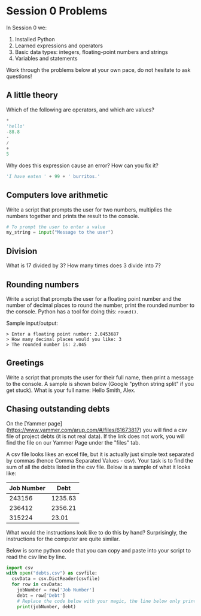 # Session 0 Problems

In Session 0 we:

1. Installed Python
2. Learned expressions and operators
3. Basic data types: integers, floating-point numbers and strings
4. Variables and statements

Work through the problems below at your own pace, do not hesitate to ask questions!

## A little theory
Which of the following are operators, and which are values?
```py
*
'hello'
-88.8
-
/
+
5
```

Why does this expression cause an error? How can you fix it?

```py
'I have eaten ' + 99 + ' burritos.'
```

## Computers love arithmetic
Write a script that prompts the user for two numbers, multiplies the numbers together and prints the result to the console.

```py
# To prompt the user to enter a value
my_string = input("Message to the user")
```

## Division
What is 17 divided by 3?
How many times does 3 divide into 7?

## Rounding numbers
Write a script that prompts the user for a floating point number and the number of decimal places to round the number, print the rounded number to the console. Python has a tool for doing this: `round()`.

Sample input/output:
```
> Enter a floating point number: 2.0453687
> How many decimal places would you like: 3
> The rounded number is: 2.045
```

## Greetings
Write a script that prompts the user for their full name, then print a message to the console. A sample is shown below (Google "python string split" if you get stuck).
What is your full name:
Hello Smith, Alex.


## Chasing outstanding debts
On the [Yammer page] (https://www.yammer.com/arup.com/#/files/61673817) you will find a csv file of project debts (it is not real data). If the link does not work, you will find the file on our Yammer Page under the "files" tab.

A csv file looks likes an excel file, but it is actually just simple text separated by commas (hence Comma Separated Values - csv). Your task is to find the sum of all the debts listed in the csv file.
Below is a sample of what it looks like:

|Job Number|Debt|
|-----|------|
|243156|1235.63|
|236412|2356.21|
|315224|23.01|

What would the instructions look like to do this by hand? Surprisingly, the instructions for the computer are quite similar.

Below is some python code that you can copy and paste into your script to read the csv line by line.

```py
import csv
with open("debts.csv") as csvfile:
  csvData = csv.DictReader(csvfile)
  for row in csvData:
    jobNumber = row['Job Number']
    debt = row['Debt']
    # Replace the code below with your magic, the line below only prints out the line
    print(jobNumber, debt)
```